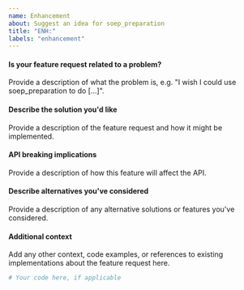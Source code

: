 ```yaml
---
name: Enhancement
about: Suggest an idea for soep_preparation
title: "ENH:"
labels: "enhancement"
---
```


#### Is your feature request related to a problem?

Provide a description of what the problem is, e.g. "I wish I could use
soep_preparation to do [...]".

#### Describe the solution you'd like

Provide a description of the feature request and how it might be implemented.

#### API breaking implications

Provide a description of how this feature will affect the API.

#### Describe alternatives you've considered

Provide a description of any alternative solutions or features you've considered.

#### Additional context

Add any other context, code examples, or references to existing implementations about
the feature request here.

```python
# Your code here, if applicable
```
